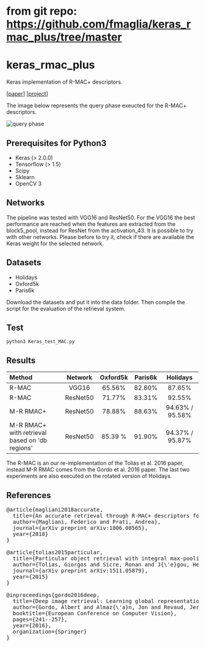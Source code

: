 # from git repo: https://github.com/fmaglia/keras_rmac_plus/tree/master

# keras_rmac_plus
Keras implementation of R-MAC+ descriptors.

[[paper](https://arxiv.org/pdf/1806.08565.pdf)] [[project](http://implab.ce.unipr.it/?page_id=858)]

The image below represents the query phase exeucted for the R-MAC+ descriptors.

![query phase](http://implab.ce.unipr.it/wp-content/uploads/2018/09/queryImage.png)

## Prerequisites for Python3
* Keras (> 2.0.0)
* Tensorflow (> 1.5)
* Scipy
* Sklearn
* OpenCV 3

## Networks
The pipeline was tested with VGG16 and ResNet50. For the VGG16 the best performance are reached when the features are extracted from the block5_pool, instead for ResNet from the activation_43.
It is possible to try with other networks. Please before to try it, check if there are available the Keras weight for the selected network.

## Datasets
* Holidays
* Oxford5k
* Paris6k

Download the datasets and put it into the data folder. Then compile the script for the evaluation of the retrieval system.

## Test
` python3 Keras_test_MAC.py  `

## Results


| Method        | Network           | Oxford5k  | Paris6k | Holidays |
| :------------- |:-------------:| :-----:| :---:| :---------:|
| R-MAC | VGG16   | 65.56% | 82.80% | 87.65% |
| R-MAC | ResNet50   | 71.77% | 83.31% | 92.55% |
| M-R RMAC+ | ResNet50   | 78.88% | 88.63% | 94.63% / 95.58% |
| M-R RMAC+ with retrieval based on 'db regions' | ResNet50   | 85.39 %   | 91.90%  | 94.37% / 95.87% |

The R-MAC is an our re-implementation of the Tolias et al. 2016 paper, instead M-R RMAC comes from the Gordo et al. 2016 paper.
The last two experiments are also executed on the rotated version of Holidays.

## References

<pre>@article{magliani2018accurate,
  title={An accurate retrieval through R-MAC+ descriptors for landmark recognition},
  author={Magliani, Federico and Prati, Andrea},
  journal={arXiv preprint arXiv:1806.08565},
  year={2018}
}

@article{tolias2015particular,
  title={Particular object retrieval with integral max-pooling of CNN activations},
  author={Tolias, Giorgos and Sicre, Ronan and J{\'e}gou, Herv{\'e}},
  journal={arXiv preprint arXiv:1511.05879},
  year={2015}
}

@inproceedings{gordo2016deep,
  title={Deep image retrieval: Learning global representations for image search},
  author={Gordo, Albert and Almaz{\'a}n, Jon and Revaud, Jerome and Larlus, Diane},
  booktitle={European Conference on Computer Vision},
  pages={241--257},
  year={2016},
  organization={Springer}
}

</pre>
